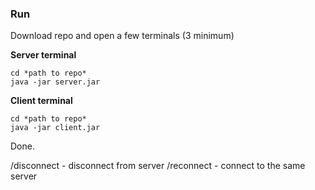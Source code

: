 ### Run
Download repo and open a few terminals (3 minimum)

**Server terminal**
```
cd *path to repo*
java -jar server.jar
```
**Client terminal**
```
cd *path to repo*
java -jar client.jar
```
Done.

/disconnect - disconnect from server
/reconnect - connect to the same server
